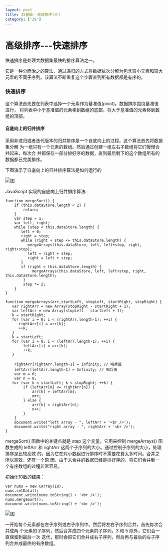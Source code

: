 ```yaml
---
layout: post
title: JS基础--高级排序(三) 
category: ['JS'] 
---
```



# 高级排序---快速排序 

快速排序是处理大数据集最快的排序算法之一。

它是一种分而治之的算法，通过递归的方式将数据依次分解为包含较小元素和较大元素的不同子序列。该算法不断重复这个步骤直到所有数据都是有序的。


### 快速排序 

这个算法首先要在列表中选择一个元素作为基准值(pivot)。数据排序围绕基准值进行， 将列表中小于基准值的元素移到数组的底部，将大于基准值的元素移到数组的顶部。


#### 自底向上的归并排序

采用非递归或者迭代版本的归并排序是一个自底向上的过程。这个算法首先将数据集分解 为一组只有一个元素的数组。然后通过创建一组左右子数组将它们慢慢合并起来，每次合 并都保存一部分排好序的数据，直到最后剩下的这个数组所有的数据都已完美排序。


下图演示了自底向上的归并排序算法是如何运行的

![图](http://0.0.0.0:4000/img/20180201/20180201-1.jpg)



JavaScript 实现的自底向上归并排序算法:

```
function mergeSort() {
    if (this.dataStore.length < 2) {
        return; 
    }
    var step = 1;
    var left, right;
    while (step < this.dataStore.length) {
       left = 0;
       right = step;
       while (right + step <= this.dataStore.length) {
          mergeArrays(this.dataStore, left, left+step, right, right+step);
          left = right + step;
          right = left + step;
       }
       if (right < this.dataStore.length) {
            mergeArrays(this.dataStore, left, left+step, right, this.dataStore.length); 
        }
        step *= 2;
    }
}

function mergeArrays(arr,startLeft, stopLeft, startRight, stopRight) {
   var rightArr = new Array(stopRight - startRight + 1);
   var leftArr = new Array(stopLeft - startLeft + 1);
   k = startRight;
   for (var i = 0; i < (rightArr.length-1); ++i) {
      rightArr[i] = arr[k];
      ++k;
   } 
   k = startLeft;
   for (var i = 0; i < (leftArr.length-1); ++i) {
        leftArr[i] = arr[k];
        ++k; 
   }

    rightArr[rightArr.length-1] = Infinity; // 哨兵值 
    leftArr[leftArr.length-1] = Infinity; // 哨兵值 
    var m = 0;
    var n = 0;
   for (var k = startLeft; k < stopRight; ++k) {
        if (leftArr[m] <= rightArr[n]) {
            arr[k] = leftArr[m];
            m++; 
        } else {
            arr[k] = rightArr[n];
            n++;
        } 
    }
    document.write("left array - ", leftArr + '<br />');
    document.write("right array - ", rightArr + '<br />');
}
```

mergeSort() 函数中的关键点就是 step 这个变量，它用来控制 mergeArrays() 函数生成的 leftArr 和 rightArr 这两个子序列的大小。通过控制子序列的大小，处理排序是比较高效 的，因为它在对小数组进行排序时不需要花费太多时间。合并之所以高效，还有一个原 因，由于未合并的数据已经是排好序的，将它们合并到一个有序数组的过程非常容易。


初始化10数的结果：

```
var nums = new CArray(10);
nums.setData();
document.write(nums.toString() + '<br />');
nums.mergeSort();
document.write(nums.toString() + '<br />');
```

![图](http://0.0.0.0:4000/img/20180201/20180201-2.jpg)


一开始每个元素都在左子序列或右子序列中。然后将左右子序列合并，首先每次合并成两 个元素的子序列，然后合并成四个元素的子序列，3 和 5 除外，它们会一直保留到最后一次 迭代，那时会把它们合并成右子序列，然后再与最后的左子序列合并成最终的有序数组。

